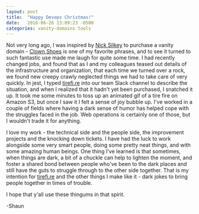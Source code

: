 ```yaml
---
layout: post
title:  "Happy Devops Christmas!"
date:   2016-06-26 13:09:23 -0500
categories: vanity-domains tools
---
```

Not very long ago, I was inspired by [Nick Silkey][filler] to purchase a vanity domain - [Clown Shoes][clownshoes] is one of my favorite phrases, and to see it turned to such fantastic use made me laugh for quite some time. I had recently changed jobs, and found that as I and my colleagues teased out details of the infrastructure and organization, that each time we turned over a rock, we found new creepy crawly neglected things we had to take care of very quickly. In jest, I typed [tirefi.re][tirefire] into our team Slack channel to describe the situation, and when I realized that it hadn't yet been purchased, I snatched it up. It took me some minutes to toss up an animated gif of a tire fire on Amazon S3, but once I saw it I felt a sense of joy bubble up. I've worked in a couple of fields where having a dark sense of humor has helped cope with the struggles faced in the job. Web operations is certainly one of those, but I wouldn't trade it for anything.

I love my work - the technical side and the people side, the improvement projects and the knocking down tickets. I have had the luck to work alongside some very smart people, doing some pretty neat things, and with some amazing human beings. One thing I've learned is that sometimes, when things are dark, a bit of a chuckle can help to lighten the moment, and foster a shared bond between people who've been to the dark places and still have the guts to struggle through to the other side together. That is my intention for [tirefi.re][tirefire] and the other things I make like it - dark jokes to bring people together in times of trouble.

I hope that y'all use these thingums in that spirit.

-Shaun

[filler]: https://twitter.com/filler/
[clownshoes]: http://clownsho.es/
[tirefire]: http://tirefi.re/
